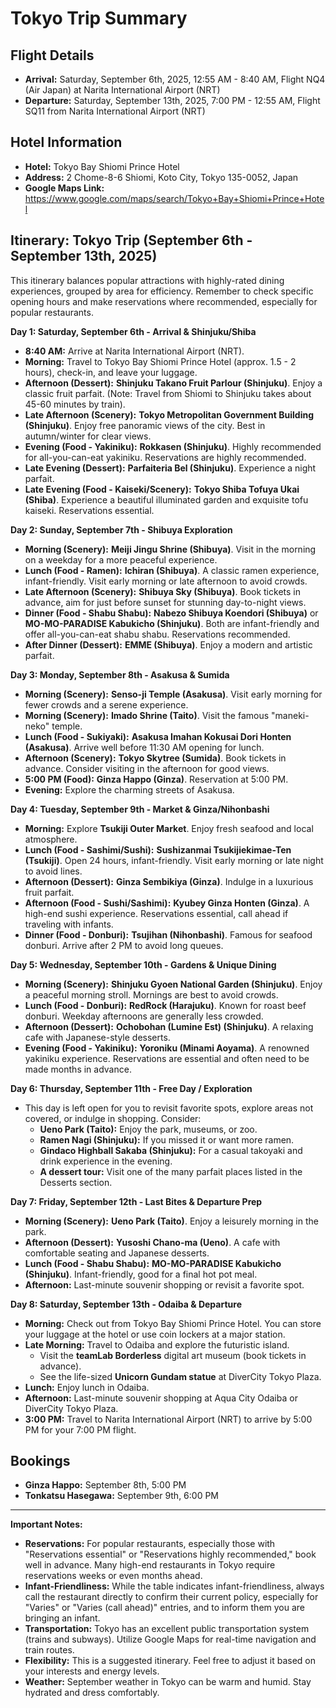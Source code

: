 # Tokyo Trip Summary

## Flight Details

*   **Arrival:** Saturday, September 6th, 2025, 12:55 AM - 8:40 AM, Flight NQ4 (Air Japan) at Narita International Airport (NRT)
*   **Departure:** Saturday, September 13th, 2025, 7:00 PM - 12:55 AM, Flight SQ11 from Narita International Airport (NRT)

## Hotel Information

*   **Hotel:** Tokyo Bay Shiomi Prince Hotel
*   **Address:** 2 Chome-8-6 Shiomi, Koto City, Tokyo 135-0052, Japan
*   **Google Maps Link:** https://www.google.com/maps/search/Tokyo+Bay+Shiomi+Prince+Hotel

## Itinerary: Tokyo Trip (September 6th - September 13th, 2025)

This itinerary balances popular attractions with highly-rated dining experiences, grouped by area for efficiency. Remember to check specific opening hours and make reservations where recommended, especially for popular restaurants.

**Day 1: Saturday, September 6th - Arrival & Shinjuku/Shiba**
*   **8:40 AM:** Arrive at Narita International Airport (NRT).
*   **Morning:** Travel to Tokyo Bay Shiomi Prince Hotel (approx. 1.5 - 2 hours), check-in, and leave your luggage.
*   **Afternoon (Dessert):** **Shinjuku Takano Fruit Parlour (Shinjuku)**. Enjoy a classic fruit parfait. (Note: Travel from Shiomi to Shinjuku takes about 45-60 minutes by train).
*   **Late Afternoon (Scenery):** **Tokyo Metropolitan Government Building (Shinjuku)**. Enjoy free panoramic views of the city. Best in autumn/winter for clear views.
*   **Evening (Food - Yakiniku):** **Rokkasen (Shinjuku)**. Highly recommended for all-you-can-eat yakiniku. Reservations are highly recommended.
*   **Late Evening (Dessert):** **Parfaiteria Bel (Shinjuku)**. Experience a night parfait.
*   **Late Evening (Food - Kaiseki/Scenery):** **Tokyo Shiba Tofuya Ukai (Shiba)**. Experience a beautiful illuminated garden and exquisite tofu kaiseki. Reservations essential.

**Day 2: Sunday, September 7th - Shibuya Exploration**
*   **Morning (Scenery):** **Meiji Jingu Shrine (Shibuya)**. Visit in the morning on a weekday for a more peaceful experience.
*   **Lunch (Food - Ramen):** **Ichiran (Shibuya)**. A classic ramen experience, infant-friendly. Visit early morning or late afternoon to avoid crowds.
*   **Late Afternoon (Scenery):** **Shibuya Sky (Shibuya)**. Book tickets in advance, aim for just before sunset for stunning day-to-night views.
*   **Dinner (Food - Shabu Shabu):** **Nabezo Shibuya Koendori (Shibuya)** or **MO-MO-PARADISE Kabukicho (Shinjuku)**. Both are infant-friendly and offer all-you-can-eat shabu shabu. Reservations recommended.
*   **After Dinner (Dessert):** **EMME (Shibuya)**. Enjoy a modern and artistic parfait.

**Day 3: Monday, September 8th - Asakusa & Sumida**
*   **Morning (Scenery):** **Senso-ji Temple (Asakusa)**. Visit early morning for fewer crowds and a serene experience.
*   **Morning (Scenery):** **Imado Shrine (Taito)**. Visit the famous "maneki-neko" temple.
*   **Lunch (Food - Sukiyaki):** **Asakusa Imahan Kokusai Dori Honten (Asakusa)**. Arrive well before 11:30 AM opening for lunch.
*   **Afternoon (Scenery):** **Tokyo Skytree (Sumida)**. Book tickets in advance. Consider visiting in the afternoon for good views.
*   **5:00 PM (Food):** **Ginza Happo (Ginza)**. Reservation at 5:00 PM.
*   **Evening:** Explore the charming streets of Asakusa.

**Day 4: Tuesday, September 9th - Market & Ginza/Nihonbashi**
*   **Morning:** Explore **Tsukiji Outer Market**. Enjoy fresh seafood and local atmosphere.
*   **Lunch (Food - Sashimi/Sushi):** **Sushizanmai Tsukijiekimae-Ten (Tsukiji)**. Open 24 hours, infant-friendly. Visit early morning or late night to avoid lines.
*   **Afternoon (Dessert):** **Ginza Sembikiya (Ginza)**. Indulge in a luxurious fruit parfait.
*   **Afternoon (Food - Sushi/Sashimi):** **Kyubey Ginza Honten (Ginza)**. A high-end sushi experience. Reservations essential, call ahead if traveling with infants.
*   **Dinner (Food - Donburi):** **Tsujihan (Nihonbashi)**. Famous for seafood donburi. Arrive after 2 PM to avoid long queues.

**Day 5: Wednesday, September 10th - Gardens & Unique Dining**
*   **Morning (Scenery):** **Shinjuku Gyoen National Garden (Shinjuku)**. Enjoy a peaceful morning stroll. Mornings are best to avoid crowds.
*   **Lunch (Food - Donburi):** **RedRock (Harajuku)**. Known for roast beef donburi. Weekday afternoons are generally less crowded.
*   **Afternoon (Dessert):** **Ochobohan (Lumine Est) (Shinjuku)**. A relaxing cafe with Japanese-style desserts.
*   **Evening (Food - Yakiniku):** **Yoroniku (Minami Aoyama)**. A renowned yakiniku experience. Reservations are essential and often need to be made months in advance.

**Day 6: Thursday, September 11th - Free Day / Exploration**
*   This day is left open for you to revisit favorite spots, explore areas not covered, or indulge in shopping. Consider:
    *   **Ueno Park (Taito):** Enjoy the park, museums, or zoo.
    *   **Ramen Nagi (Shinjuku):** If you missed it or want more ramen.
    *   **Gindaco Highball Sakaba (Shinjuku):** For a casual takoyaki and drink experience in the evening.
    *   **A dessert tour:** Visit one of the many parfait places listed in the Desserts section.

**Day 7: Friday, September 12th - Last Bites & Departure Prep**
*   **Morning (Scenery):** **Ueno Park (Taito)**. Enjoy a leisurely morning in the park.
*   **Afternoon (Dessert):** **Yusoshi Chano-ma (Ueno)**. A cafe with comfortable seating and Japanese desserts.
*   **Lunch (Food - Shabu Shabu):** **MO-MO-PARADISE Kabukicho (Shinjuku)**. Infant-friendly, good for a final hot pot meal.
*   **Afternoon:** Last-minute souvenir shopping or revisit a favorite spot.

**Day 8: Saturday, September 13th - Odaiba & Departure**
*   **Morning:** Check out from Tokyo Bay Shiomi Prince Hotel. You can store your luggage at the hotel or use coin lockers at a major station.
*   **Late Morning:** Travel to Odaiba and explore the futuristic island.
    *   Visit the **teamLab Borderless** digital art museum (book tickets in advance).
    *   See the life-sized **Unicorn Gundam statue** at DiverCity Tokyo Plaza.
*   **Lunch:** Enjoy lunch in Odaiba.
*   **Afternoon:** Last-minute souvenir shopping at Aqua City Odaiba or DiverCity Tokyo Plaza.
*   **3:00 PM:** Travel to Narita International Airport (NRT) to arrive by 5:00 PM for your 7:00 PM flight.

## Bookings

*   **Ginza Happo:** September 8th, 5:00 PM
*   **Tonkatsu Hasegawa:** September 9th, 6:00 PM

---

**Important Notes:**
*   **Reservations:** For popular restaurants, especially those with "Reservations essential" or "Reservations highly recommended," book well in advance. Many high-end restaurants in Tokyo require reservations weeks or even months ahead.
*   **Infant-Friendliness:** While the table indicates infant-friendliness, always call the restaurant directly to confirm their current policy, especially for "Varies" or "Varies (call ahead)" entries, and to inform them you are bringing an infant.
*   **Transportation:** Tokyo has an excellent public transportation system (trains and subways). Utilize Google Maps for real-time navigation and train routes.
*   **Flexibility:** This is a suggested itinerary. Feel free to adjust it based on your interests and energy levels.
*   **Weather:** September weather in Tokyo can be warm and humid. Stay hydrated and dress comfortably.
